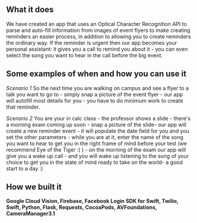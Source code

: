 ## What it does 
We have created an app that uses an Optical Character Recognition API to parse and auto-fill information from images of event flyers to make creating reminders an easier process, in addition to allowing you to create reminders the ordinary way. If the reminder is urgent then our app becomes your personal assistant: it gives you a call to remind you about it - you can even select the song you want to hear in the call before the big event.

## Some examples of when and how you can use it
_Scenario 1_
So the next time you are walking on campus and see a flyer to a talk you want to go to - simply snap a picture of the event flyer - our app will autofill most details for you - you have to do minimum work to create that reminder.

_Scenario 2_
You are your in calc class - the professor shows a slide - there's a morning exam coming up soon - snap a picture of the slide- our app will create a new reminder event - it will populate the date field for you and you set the other parameters - while you are at it, enter the name of the song you want to hear to get you in the right frame of mind before your test (we recommend Eye of the Tiger :) )  - on the morning of the exam our app will give you a wake up call - and you will wake up listening to the song of your choice to get you in the state of mind ready to take on the world- a good start to a day :)

## How we built it 
**Google Cloud Vision, Firebase, Facebook Login SDK for Swift, Twilio, Swift, Python, Flask, Requests, CocoaPods, AVFoundations, CameraManager3.1**

